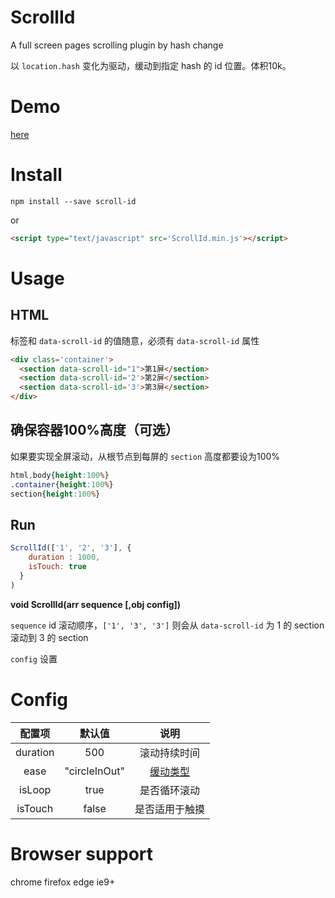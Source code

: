 # ScrollId
A full screen pages scrolling plugin by hash change

以 `location.hash` 变化为驱动，缓动到指定 hash 的 id 位置。体积10k。

# Demo
[here](demo/demo.html)

# Install
```
npm install --save scroll-id
```

or 

```html
<script type="text/javascript" src='ScrollId.min.js'></script>
```

# Usage 
## HTML

标签和 `data-scroll-id` 的值随意，必须有 `data-scroll-id` 属性

```html 
<div class='container'>
  <section data-scroll-id="1">第1屏</section>
  <section data-scroll-id='2'>第2屏</section>
  <section data-scroll-id='3'>第3屏</section>
</div>
```

## 确保容器100%高度（可选）

如果要实现全屏滚动，从根节点到每屏的 `section` 高度都要设为100%

```css
html,body{height:100%}
.container{height:100%}
section{height:100%}
```

## Run

```js
ScrollId(['1', '2', '3'], {
    duration : 1000,
    isTouch: true
  }
)
```

**void ScrollId(arr sequence [,obj config])**

`sequence`  id 滚动顺序，`['1', '3', '3']` 则会从 `data-scroll-id` 为 1 的 section 滚动到 3 的 section

`config` 设置

# Config
| 配置项        | 默认值           |说明|
| :---------: |:-------------:| :--------:|
| duration   | 500 |滚动持续时间|
| ease      | "circleInOut"      | [缓动类型](https://github.com/limi58/ease-generator#generator) |
| isLoop | true      |  是否循环滚动|
| isTouch| false| 是否适用于触摸 |

# Browser support
chrome firefox edge ie9+